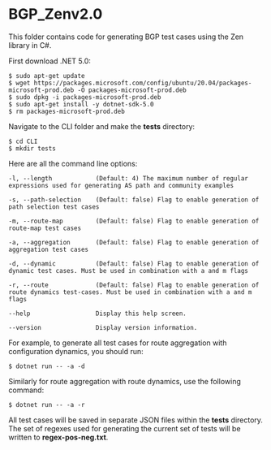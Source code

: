 # BGP_Zenv2.0
This folder contains code for generating BGP test cases using the Zen library in C#.

First download .NET 5.0:
```
$ sudo apt-get update
$ wget https://packages.microsoft.com/config/ubuntu/20.04/packages-microsoft-prod.deb -O packages-microsoft-prod.deb
$ sudo dpkg -i packages-microsoft-prod.deb
$ sudo apt-get install -y dotnet-sdk-5.0
$ rm packages-microsoft-prod.deb
```

Navigate to the CLI folder and make the **tests** directory:
```
$ cd CLI
$ mkdir tests
```

Here are all the command line options:
```
-l, --length            (Default: 4) The maximum number of regular expressions used for generating AS path and community examples

-s, --path-selection    (Default: false) Flag to enable generation of path selection test cases

-m, --route-map         (Default: false) Flag to enable generation of route-map test cases

-a, --aggregation       (Default: false) Flag to enable generation of aggregation test cases

-d, --dynamic           (Default: false) Flag to enable generation of dynamic test cases. Must be used in combination with a and m flags

-r, --route             (Default: false) Flag to enable generation of route dynamics test-cases. Must be used in combination with a and m flags

--help                  Display this help screen.

--version               Display version information.
```

For example, to generate all test cases for route aggregation with configuration dynamics, you should run:
```
$ dotnet run -- -a -d
```

Similarly for route aggregation with route dynamics, use the following command:
```
$ dotnet run -- -a -r
```

All test cases will be saved in separate JSON files within the **tests** directory. The set of regexes used for generating the current set of tests will be written to **regex-pos-neg.txt**.